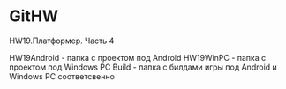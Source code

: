 # GitHW
HW19.Платформер. Часть 4

HW19Android - папка с проектом под Android
HW19WinPC - папка с проектом под Windows PC
Build - папка с билдами игры под Android и Windows PC соответсвенно



